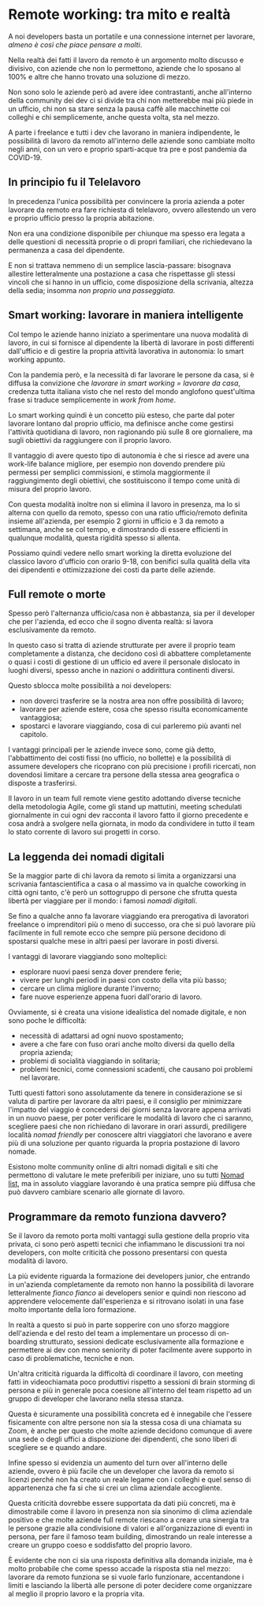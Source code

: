 # Remote working: tra mito e realtà

A noi developers basta un portatile e una connessione internet per lavorare, _almeno è così che piace pensare a molti_.

Nella realtà dei fatti il lavoro da remoto è un argomento molto discusso e divisivo, con aziende che non lo permettono, aziende che lo sposano al 100% e altre che hanno trovato una soluzione di mezzo.

Non sono solo le aziende però ad avere idee contrastanti, anche all'interno della community dei dev ci si divide tra chi non metterebbe mai più piede in un ufficio, chi non sa stare senza la pausa caffè alle macchinette coi colleghi e chi semplicemente, anche questa volta, sta nel mezzo.

A parte i freelance e tutti i dev che lavorano in maniera indipendente, le possibilità di lavoro da remoto all'interno delle aziende sono cambiate molto negli anni, con un vero e proprio sparti-acque tra pre e post pandemia da COVID-19.

## In principio fu il Telelavoro

In precedenza l'unica possibilità per convincere la proria azienda a poter lavorare da remoto era fare richiesta di telelavoro, ovvero allestendo un vero e proprio ufficio presso la propria abitazione.

Non era una condizione disponibile per chiunque ma spesso era legata a delle questioni di necessità proprie o di propri familiari, che richiedevano la permanenza a casa del dipendente.

E non si trattava nemmeno di un semplice lascia-passare: bisognava allestire letteralmente una postazione a casa che rispettasse gli stessi vincoli che si hanno in un ufficio, come disposizione della scrivania, altezza della sedia; insomma _non proprio una passeggiata_.

## Smart working: lavorare in maniera intelligente

Col tempo le aziende hanno iniziato a sperimentare una nuova modalità di lavoro, in cui si fornisce al dipendente la libertà di lavorare in posti differenti dall'ufficio e di gestire la propria attività lavorativa in autonomia: lo smart working appunto.

Con la pandemia però, e la necessità di far lavorare le persone da casa, si è diffusa la convizione che _lavorare in smart working = lavorare da casa_, credenza tutta italiana visto che nel resto del mondo anglofono quest'ultima frase si traduce semplicemente in _work from home_.

Lo smart working quindi è un concetto più esteso, che parte dal poter lavorare lontano dal proprio ufficio, ma definisce anche come gestirsi l'attività quotidiana di lavoro, non ragionando più sulle 8 ore giornaliere, ma sugli obiettivi da raggiungere con il proprio lavoro.

Il vantaggio di avere questo tipo di autonomia è che si riesce ad avere una work-life balance migliore, per esempio non dovendo prendere più permessi per semplici commissioni, e stimola maggiormente il raggiungimento degli obiettivi, che sostituiscono il tempo come unità di misura del proprio lavoro.

Con questa modalità inoltre non si elimina il lavoro in presenza, ma lo si alterna con quello da remoto, spesso con una ratio ufficio/remoto definita insieme all'azienda, per esempio 2 giorni in ufficio e 3 da remoto a settimana, anche se col tempo, e dimostrando di essere efficienti in qualunque modalità, questa rigidità spesso si allenta.

Possiamo quindi vedere nello smart working la diretta evoluzione del classico lavoro d'ufficio con orario 9-18, con benifici sulla qualità della vita dei dipendenti e ottimizzazione dei costi da parte delle aziende.

## Full remote o morte

Spesso però l'alternanza ufficio/casa non è abbastanza, sia per il developer che per l'azienda, ed ecco che il sogno diventa realtà: si lavora esclusivamente da remoto.

In questo caso si tratta di aziende strutturate per avere il proprio team completamente a distanza, che decidono così di abbattere completamente o quasi i costi di gestione di un ufficio ed avere il personale dislocato in luoghi diversi, spesso anche in nazioni o addirittura continenti diversi.

Questo sblocca molte possibilità a noi developers:

- non doverci trasferire se la nostra area non offre possibilità di lavoro;
- lavorare per aziende estere, cosa che spesso risulta economicamente vantaggiosa;
- spostarci e lavorare viaggiando, cosa di cui parleremo più avanti nel capitolo.

I vantaggi principali per le aziende invece sono, come già detto, l'abbattimento dei costi fissi (no ufficio, no bollette) e la possibilità di assumere developers che ricoprano con più precisione i profili ricercati, non dovendosi limitare a cercare tra persone della stessa area geografica o disposte a trasferirsi.

Il lavoro in un team full remote viene gestito adottando diverse tecniche della metodologia Agile, come gli stand up mattutini, meeting schedulati giornalmente in cui ogni dev racconta il lavoro fatto il giorno precedente e cosa andrà a svolgere nella giornata, in modo da condividere in tutto il team lo stato corrente di lavoro sui progetti in corso.

## La leggenda dei nomadi digitali

Se la maggior parte di chi lavora da remoto si limita a organizzarsi una scrivania fantascientifica a casa o al massimo va in qualche coworking in città ogni tanto, c'è però un sottogruppo di persone che sfrutta questa libertà per viaggiare per il mondo: i famosi _nomadi digitali_.

Se fino a qualche anno fa lavorare viaggiando era prerogativa di lavoratori freelance o imprenditori più o meno di successo, ora che si può lavorare più facilmente in full remote ecco che sempre più persone decidono di spostarsi qualche mese in altri paesi per lavorare in posti diversi.

I vantaggi di lavorare viaggiando sono molteplici:

- esplorare nuovi paesi senza dover prendere ferie;
- vivere per lunghi periodi in paesi con costo della vita più basso;
- cercare un clima migliore durante l'inverno;
- fare nuove esperienze appena fuori dall'orario di lavoro.

Ovviamente, si è creata una visione idealistica del nomade digitale, e non sono poche le difficoltà:

- necessità di adattarsi ad ogni nuovo spostamento;
- avere a che fare con fuso orari anche molto diversi da quello della propria azienda;
- problemi di socialità viaggiando in solitaria;
- problemi tecnici, come connessioni scadenti, che causano poi problemi nel lavorare.

Tutti questi fattori sono assolutamente da tenere in considerazione se si valuta di partire per lavorare da altri paesi, e il consiglio per minimizzare l'impatto del viaggio è concedersi dei giorni senza lavorare appena arrivati in un nuovo paese, per poter verificare le modalità di lavoro che ci saranno, scegliere paesi che non richiedano di lavorare in orari assurdi, prediligere località _nomad friendly_ per conoscere altri viaggiatori che lavorano e avere più di una soluzione per quanto riguarda la propria postazione di lavoro nomade.

Esistono molte community online di altri nomadi digitali e siti che permettono di valutare le mete preferibili per iniziare, uno su tutti [Nomad list](https://nomadlist.com/), ma in assoluto viaggiare lavorando è una pratica sempre più diffusa che può davvero cambiare scenario alle giornate di lavoro.

## Programmare da remoto funziona davvero?

Se il lavoro da remoto porta molti vantaggi sulla gestione della proprio vita privata, ci sono però aspetti tecnici che infiammano le discussioni tra noi developers, con molte criticità che possono presentarsi con questa modalità di lavoro.

La più evidente riguarda la formazione dei developers junior, che entrando in un'azienda completamente da remoto non hanno la possibilità di lavorare letteralmente _fianco fianco_ ai developers senior e quindi non riescono ad apprendere velocemente dall'esperienza e si ritrovano isolati in una fase molto importante della loro formazione.

In realtà a questo si può in parte sopperire con uno sforzo maggiore dell'azienda e del resto del team a implementare un processo di on-boarding strutturato, sessioni dedicate esclusivamente alla formazione e permettere ai dev con meno seniority di poter facilmente avere supporto in caso di problematiche, tecniche e non.

Un'altra criticità riguarda la difficoltà di coordinare il lavoro, con meeting fatti in videochiamata poco produttivi rispetto a sessioni di brain storming di persona e più in generale poca coesione all'interno del team rispetto ad un gruppo di developer che lavorano nella stessa stanza.

Questa è sicuramente una possibilità concreta ed è innegabile che l'essere fisicamente con altre persone non sia la stessa cosa di una chiamata su Zoom, è anche per questo che molte aziende decidono comunque di avere una sede o degli uffici a disposizione dei dipendenti, che sono liberi di scegliere se e quando andare.

Infine spesso si evidenzia un aumento del turn over all'interno delle aziende, ovvero è più facile che un developer che lavora da remoto si licenzi perché non ha creato un reale legame con i colleghi e quel senso di appartenenza che fa si che si crei un clima aziendale accogliente.

Questa criticità dovrebbe essere supportata da dati più concreti, ma è dimostrabile come il lavoro in presenza non sia sinonimo di clima aziendale positivo e che molte aziende full remote riescano a creare una sinergia tra le persone grazie alla condivisione di valori e all'organizzazione di eventi in persona, per fare il famoso team building, dimostrando un reale interesse a creare un gruppo coeso e soddisfatto del proprio lavoro.

È evidente che non ci sia una risposta definitiva alla domanda iniziale, ma è molto probabile che come spesso accade la risposta stia nel mezzo: lavorare da remoto funziona se si vuole farlo funzionare, accentandone i limiti e lasciando la libertà alle persone di poter decidere come organizzare al meglio il proprio lavoro e la propria vita.
